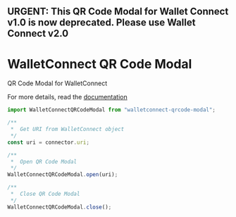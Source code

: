 ## URGENT: This QR Code Modal for Wallet Connect v1.0 is now deprecated. Please use Wallet Connect v2.0

# WalletConnect QR Code Modal

QR Code Modal for WalletConnect

For more details, read the [documentation](https://docs.walletconnect.org)

```js
import WalletConnectQRCodeModal from "walletconnect-qrcode-modal";

/**
 *  Get URI from WalletConnect object
 */
const uri = connector.uri;

/**
 *  Open QR Code Modal
 */
WalletConnectQRCodeModal.open(uri);

/**
 *  Close QR Code Modal
 */
WalletConnectQRCodeModal.close();
```
